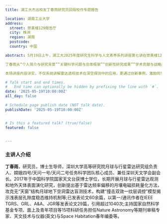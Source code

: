 ```yaml
---
title: 湖工大杰出校友丁春雨研究员回母校作专题报告

location: 湖南工业大学
address:
  street: 崇美楼129报告厅
  city: 株洲
  region: 湖南
  postcode: 
  country: 中国

abstract: 5月19日上午，湖工大2025年度研究生科学与人文素养系列讲座第七讲在崇美楼129报告厅举行。杰出校友，深圳大学研究员、博士生导师丁春雨作题为《空天之探：雷达透视在月球深空探测中的应用与前景》专题报告。

丁春雨从“个人简介与研究背景”“关键科学问题与总体框架”“创新性研究成果”“学术贡献与战略应用”“总结与未来方向”五个方面展开论述，通过电磁学计算模型、雷达图像、月球地质结构剖面图等大量图片示例，对探月雷达的工作原理、研究成果、发展方向作了系统讲解。在介绍自身研究方向和课题组项目时，他阐释了行星探测旨在寻找太阳系内宜居星球的目标，并讲解了八大行星的环境特点，同时展望了我国即将发射的“天问三号”和“天问四号”探测器的发射规划。他概述了行星际通信系统、月球探测背景、探月雷达在月球探测中的作用以及月球表面雷达的发展历程。着重强调更新月球浅表层结构认知的紧迫性，提出了五个关键科学问题。同时，他还展示了国内外月球探测方面的创新研究成果，剖析了这些研究的难点。最后，他以“月球浅表层研究如何促进人类成为跨天体物种？”这一核心问题引发思考，强调从生命起源和居住环境两个方面出发，探索水资源和地下空间的重要性。

本场讲座内容详实，不仅系统讲解雷达透视技术在深空探测中的应用，更通过创新事例，激励同学们勇攀科学高峰，助力跨学科人才将科研与航天强国梦想结合，为中国探月计划贡献力量。

# Talk start and end times.
#   End time can optionally be hidden by prefixing the line with `#`.
date: '2025-05-19T10:00:00Z'
all_day: false

# Schedule page publish date (NOT talk date).
publishDate: '2025-05-19T10:00:00Z'


# Is this a featured talk? (true/false)
featured: false


---
```


### 主讲人介绍
**丁春雨**，研究员，博士生导师，深圳大学高等研究院月球与行星雷达研究组负责人、嫦娥四号/天问一号/天问二号任务科学团队核心成员、兼任深圳天文学会副会长。2017年于中国科学院国家天文台获博士学位，长期开展月球与行星雷达观测和地外天体表面演化研究，创新提出基于雷达频率偏移的月壤电磁损耗量化方法，攻克无“天窗”结构月球地下空洞雷达盲测技术，构建“撞击双效一纹层调控”模型揭示浅表层孔隙度稳态维持机制等;已发表论文60余篇，以第一/通讯作者在IEEE TGRS、GRL、A&A、JGR等发表论文29篇，引用超过1040次;主持国家自然科学基金专项、面上及青年项目等15项科研任务担任Nature Astronomy等期刊审稿专家、天文技术与仪器(英文)与Space Habitation春年编委等。

